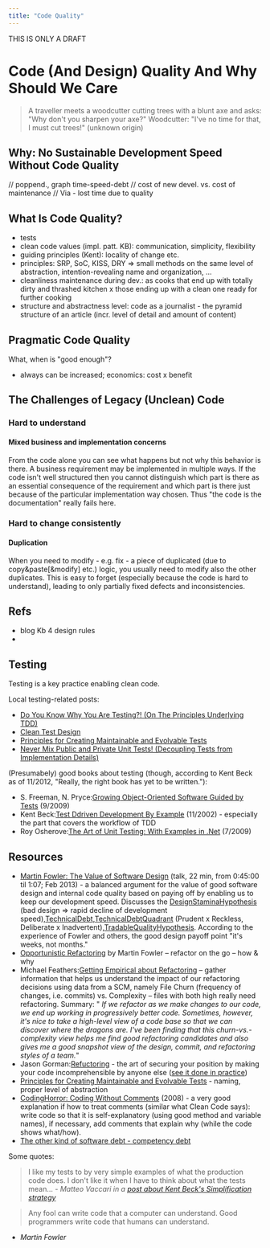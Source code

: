 ```yaml
---
title: "Code Quality"
---
```

THIS IS ONLY A DRAFT

# Code (And Design) Quality And Why Should We Care

> A traveller meets a woodcutter cutting trees with a blunt axe and asks: "Why don't you sharpen your axe?"
Woodcutter: "I've no time for that, I must cut trees!" (unknown origin)

## Why: No Sustainable Development Speed Without Code Quality

// poppend., graph time-speed-debt
// cost of new devel. vs. cost of maintenance
// Via - lost time due to quality

## What Is Code Quality?

- tests
- clean code values (impl. patt. KB): communication, simplicity, flexibility
- guiding principles (Kent): locality of change etc.
- principles: SRP, SoC, KISS, DRY
=> small methods on the same level of abstraction, intention-revealing name and organization, ...
- cleanliness maintenance during dev.: as cooks that end up with totally dirty and thrashed kitchen x those ending up with a clean one ready for further cooking
- structure and abstractness level: code as a journalist - the pyramid structure of an article (incr. level of detail and amount of content)

## Pragmatic Code Quality

What, when is "good enough"?
- always can be increased; economics: cost x benefit

## The Challenges of Legacy (Unclean) Code

### Hard to understand

#### Mixed business and implementation concerns

From the code alone you can see what happens but not why this behavior is there. A business requirement may be implemented in multiple ways. If the code isn't well structured then you cannot distinguish which part is there as an essential consequence of the requirement and which part is there just because of the particular implementation way chosen. Thus "the code is the documentation" really fails here.

### Hard to change consistently

#### Duplication

When you need to modify - e.g. fix - a piece of duplicated (due to copy&paste[&modify] etc.) logic, you usually need to modify also the other duplicates. This is easy to forget (especially because the code is hard to understand), leading to only partially fixed defects and inconsistencies.

## Refs

- blog Kb 4 design rules
-

## Testing

Testing is a key practice enabling clean code.

Local testing-related posts:

* [Do You Know Why You Are Testing?! (On The Principles Underlying TDD)](/2012/10/27/the-principles-underlying-test-driven-development-or-why-you-should-tdd/)
* [Clean Test Design](http://theholyjava.wordpress.com/wiki/development/clean-test-design/)
* [Principles for Creating Maintainable and Evolvable Tests](http://theholyjava.wordpress.com/2011/11/21/principles-for-creating-maintainable-and-evolvable-tests/)
* [Never Mix Public and Private Unit Tests! (Decoupling Tests from Implementation Details)](http://theholyjava.wordpress.com/2011/10/20/never-mix-public-and-private-unit-tests/)

(Presumabely) good books about testing (though, according to Kent Beck as of 11/2012, "Really, the right book has yet to be written."):

* S. Freeman, N. Pryce:[Growing Object-Oriented Software Guided by Tests](http://www.amazon.com/Growing-Object-Oriented-Software-Guided-Tests/dp/0321503627/) (9/2009)
* Kent Beck:[Test Ddriven Development By Example](http://amzn.com/0321146530) (11/2002) - especially the part that covers the workflow of TDD
* Roy Osherove:[The Art of Unit Testing: With Examples in .Net](http://www.amazon.com/Art-Unit-Testing-Examples-Net/dp/1933988274) (7/2009)

## Resources

* [Martin Fowler: The Value of Software Design](http://youtu.be/8kotnF6hfd8?t=45m) (talk, 22 min, from 0:45:00 til 1:07; Feb 2013) - a balanced argument for the value of good software design and internal code quality based on paying off by enabling us to keep our development speed. Discusses the [DesignStaminaHypothesis](http://martinfowler.com/bliki/DesignStaminaHypothesis.html) (bad design => rapid decline of development speed),[TechnicalDebt](http://martinfowler.com/bliki/TechnicalDebt.html),[TechnicalDebtQuadrant](http://martinfowler.com/bliki/TechnicalDebtQuadrant.html) (Prudent x Reckless, Deliberate x Inadvertent),[TradableQualityHypothesis](http://martinfowler.com/bliki/TradableQualityHypothesis.html). According to the experience of Fowler and others, the good design payoff point "it's weeks, not months."
* [Opportunistic Refactoring](http://java.dzone.com/articles/opportunistic-refactoring) by Martin Fowler – refactor on the go – how & why
* Michael Feathers:[Getting Empirical about Refactoring](http://www.stickyminds.com/s.asp?F=S16679_COL_2) – gather information that helps us understand the impact of our refactoring decisions using data from a SCM, namely File Churn (frequency of changes, i.e. commits) vs. Complexity – files with both high really need refactoring. Summary: " _If we refactor as we make changes to our code, we end up working in progressively better code. Sometimes, however, it's nice to take a high-level view of a code base so that we can discover where the dragons are. I've been finding that this churn-vs.-complexity view helps me find good refactoring candidates and also gives me a good snapshot view of the design, commit, and refactoring styles of a team._"
* Jason Gorman:[Refuctoring](http://www.waterfall2006.com/gorman.html) - the art of securing your position by making your code incomprehensible by anyone else ([see it done in practice](http://www.youtube.com/watch?v=7RJmoCWx4cE))
* [Principles for Creating Maintainable and Evolvable Tests](/2011/11/21/principles-for-creating-maintainable-and-evolvable-tests/) - naming, proper level of abstraction
* [CodingHorror: Coding Without Comments](http://www.codinghorror.com/blog/2008/07/coding-without-comments.html) (2008) - a very good explanation if how to treat comments (similar what Clean Code says): write code so that it is self-explanatory (using good method and variable names), if necessary, add comments that explain why (while the code shows what/how).
* [The other kind of software debt - competency debt](http://www.leanway.no/competence-debt/)

Some quotes:

> I like my tests to by very simple examples of what the production code does. I don't like it when I have to think about what the tests mean... _- Matteo Vaccari in a [post about Kent Beck's Simplification strategy](http://matteo.vaccari.name/blog/archives/770)_

> Any fool can write code that a computer can understand. Good programmers write code that humans can understand.

- _Martin Fowler_
